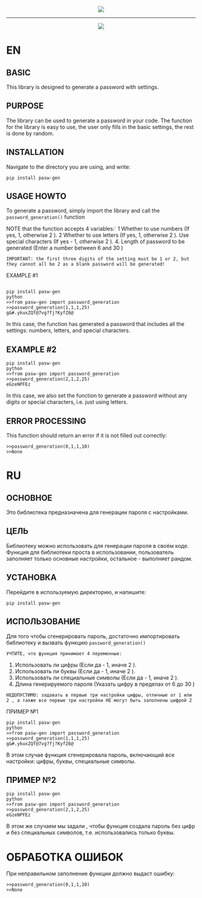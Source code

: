 </div>
<div id="header" align="center">

<img src ="https://media.giphy.com/media/J5B00esp0BoiCrqdCe/giphy.gif" />
  <hr/>
  <img src="https://img.shields.io/badge/python-v3.7-green" />



</div>

EN
==

BASIC 
--

This library is designed to generate a password with settings.

PURPOSE
--

The library can be used to generate a password in your code. The function for the library is easy to use, the user only fills in the basic settings, the rest is done by random.

INSTALLATION
--

Navigate to the directory you are using, and write:

```
pip install pasw-gen

```

USAGE HOWTO
--

To generate a password, simply import the library and call the `password_generation()` function

NOTE that the function accepts 4 variables:`
1 Whether to use numbers (If yes, 1, otherwise 2 ).
2 Whether to use letters (If yes, 1, otherwise 2 ).
Use special characters (If yes - 1, otherwise 2 ).
4. Length of password to be generated (Enter a number between 6 and 30 )

`IMPORTANT: the first three digits of the setting must be 1 or 2, but they cannot all be 2 as a blank password will be generated!`

EXAMPLE #1
```

pip install pasw-gen
python
>>from pasw-gen import password_generation
>>password_generation(1,1,1,25)
g&#.ykuxZQf@7vg?fj?KyfZ6@

```
In this case, the function has generated a password that includes all the settings: numbers, letters, and special characters.


EXAMPLE #2
---


```
pip install pasw-gen
python
>>from pasw-gen import password_generation
>>password_generation(2,1,2,25)
eGzeNPFEz
```
In this case, we also set the function to generate a password without any digits or special characters, i.e. just using letters.

ERROR PROCESSING
--

This function should return an error if it is not filled out correctly:

```
>>password_generation(0,1,1,10)
>>None
```



RU
==

ОСНОВНОЕ 
--
Это библиотека предназначена для генерации пароля с настройками.

ЦЕЛЬ
--
Библиотеку можно использовать для генерации пароля в своём коде. Функция для библиотеки проста в использовании, пользователь заполняет только основные настройки, остальное - выполняет рандом.

УСТАНОВКА
--
Перейдите в используемую директорию, и напишите:
```
pip install pasw-gen

```

ИСПОЛЬЗОВАНИЕ
--
Для того чтобы сгенерировать пароль, достаточно импортировать библиотеку и вызвать функцию `password_generation()`

`УЧТИТЕ, что функция принимает 4 переменные:`
1. Использовать ли цифры (Если да - 1, иначе 2 ).
2. Использовать ли буквы (Если да - 1, иначе 2 ).
3. Использовать ли специальные символы (Если да - 1, иначе 2 ).
4. Длина генерируемого пароля (Указать цифру в пределах от 6 до 30 )

`НЕДОПУСТИМО: задавать в первые три настройки цифры, отличные от 1 или 2 , а также все первые три настройки НЕ могут быть заполнены цифрой 2`

ПРИМЕР №1
```
pip install pasw-gen
python
>>from pasw-gen import password_generation
>>password_generation(1,1,1,25)
g&#.ykuxZQf@7vg?fj?KyfZ6@

```
В этом случае функция сгенерировала пароль, включающий все настройки: цифры, буквы, специальные символы.


ПРИМЕР №2
---

```
pip install pasw-gen
python
>>from pasw-gen import password_generation
>>password_generation(2,1,2,25)
eGzeNPFEz
```
В этом же случаем мы задали , чтобы функция создала пароль без цифр и без специальных символов, т.е. использовались только буквы.

ОБРАБОТКА ОШИБОК
==
При неправильном заполнение функции должно выдаст ошибку:
```
>>password_generation(0,1,1,10)
>>None
```
